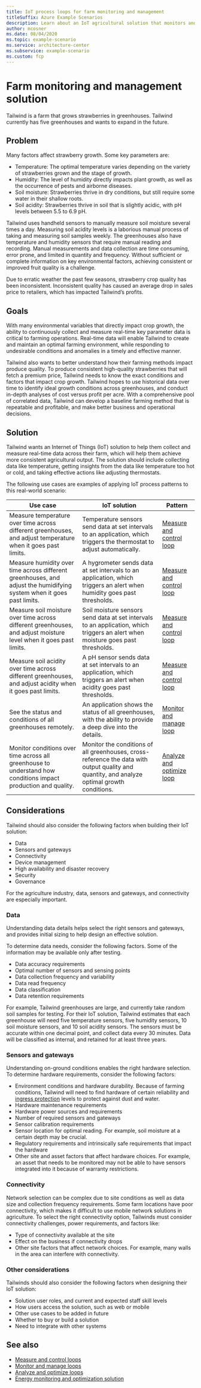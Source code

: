 ```yaml
---
title: IoT process loops for farm monitoring and management
titleSuffix: Azure Example Scenarios
description: Learn about an IoT agricultural solution that monitors and manages greenhouse conditions in real-time using IoT process loops.
author: mcosner
ms.date: 08/04/2020
ms.topic: example-scenario
ms.service: architecture-center
ms.subservice: example-scenario
ms.custom: fcp
---
```


# Farm monitoring and management solution

Tailwind is a farm that grows strawberries in greenhouses. Tailwind currently has five greenhouses and wants to expand in the future.

## Problem

Many factors affect strawberry growth. Some key parameters are:
- Temperature: The optimal temperature varies depending on the variety of strawberries grown and the stage of growth.
- Humidity: The level of humidity directly impacts plant growth, as well as the occurrence of pests and airborne diseases.
- Soil moisture: Strawberries thrive in dry conditions, but still require some water in their shallow roots.
- Soil acidity: Strawberries thrive in soil that is slightly acidic, with pH levels between 5.5 to 6.9 pH.

Tailwind uses handheld sensors to manually measure soil moisture several times a day. Measuring soil acidity levels is a laborious manual process of taking and measuring soil samples weekly. The greenhouses also have temperature and humidity sensors that require manual reading and recording. Manual measurements and data collection are time consuming, error prone, and limited in quantity and frequency. Without sufficient or complete information on key environmental factors, achieving consistent or improved fruit quality is a challenge.

Due to erratic weather the past few seasons, strawberry crop quality has been inconsistent. Inconsistent quality has caused an average drop in sales price to retailers, which has impacted Tailwind’s profits. 

## Goals

With many environmental variables that directly impact crop growth, the ability to continuously collect and measure real-time key parameter data is critical to farming operations. Real-time data will enable Tailwind to create and maintain an optimal farming environment, while responding to undesirable conditions and anomalies in a timely and effective manner.

Tailwind also wants to better understand how their farming methods impact produce quality. To produce consistent high-quality strawberries that will fetch a premium price, Tailwind needs to know the exact conditions and factors that impact crop growth. Tailwind hopes to use historical data over time to identify ideal growth conditions across greenhouses, and conduct in-depth analyses of cost versus profit per acre. With a comprehensive pool of correlated data, Tailwind can develop a baseline farming method that is repeatable and profitable, and make better business and operational decisions.

## Solution

Tailwind wants an Internet of Things (IoT) solution to help them collect and measure real-time data across their farm, which will help them achieve more consistent agricultural output. The solution should include collecting data like temperature, getting insights from the data like temperature too hot or cold, and taking effective actions like adjusting thermostats.

The following use cases are examples of applying IoT process patterns to this real-world scenario:

Use case|IoT solution|Pattern|
---|---|---|
Measure temperature over time across different greenhouses, and adjust temperature when it goes past limits.|Temperature sensors send data at set intervals to an application, which triggers the thermostat to adjust automatically.|[Measure and control loop](measure-and-control-loop.md)|
Measure humidity over time across different greenhouses, and adjust the humidifying system when it goes past limits.|A hygrometer sends data at set intervals to an application, which triggers an alert when humidity goes past thresholds.|[Measure and control loop](measure-and-control-loop.md)|
Measure soil moisture over time across different greenhouses, and adjust moisture level when it goes past limits.|Soil moisture sensors send data at set intervals to an application, which triggers an alert when moisture goes past thresholds.|[Measure and control loop](measure-and-control-loop.md)|
Measure soil acidity over time across different greenhouses, and adjust acidity when it goes past limits.|A pH sensor sends data at set intervals to an application, which triggers an alert when acidity goes past thresholds.|[Measure and control loop](./measure-and-control-loop.md)|
See the status and conditions of all greenhouses remotely.|An application shows the status of all greenhouses, with the ability to provide a deep dive into the details.|[Monitor and manage loop](monitor-and-manage-loop.md)|
Monitor conditions over time across all greenhouse to understand how conditions impact production and quality.|Monitor the conditions of all greenhouses, cross-reference the data with output quality and quantity, and analyze optimal growth conditions.|[Analyze and optimize loop](analyze-and-optimize-loop.md)|

## Considerations

Tailwind should also consider the following factors when building their IoT solution:
- Data
- Sensors and gateways
- Connectivity
- Device management
- High availability and disaster recovery
- Security
- Governance

For the agriculture industry, data, sensors and gateways, and connectivity are especially important.

### Data

Understanding data details helps select the right sensors and gateways, and provides initial sizing to help design an effective solution.

To determine data needs, consider the following factors. Some of the information may be available only after testing.
- Data accuracy requirements
- Optimal number of sensors and sensing points
- Data collection frequency and variability
- Data read frequency
- Data classification
- Data retention requirements

For example, Tailwind greenhouses are large, and currently take random soil samples for testing. For their IoT solution, Tailwind estimates that each greenhouse will need five temperature sensors, five humidity sensors, 10 soil moisture sensors, and 10 soil acidity sensors. The sensors must be accurate within one decimal point, and collect data every 30 minutes. Data will be classified as internal, and retained for at least three years.

### Sensors and gateways

Understanding on-ground conditions enables the right hardware selection. To determine hardware requirements, consider the following factors:

- Environment conditions and hardware durability. Because of farming conditions, Tailwind will need to find hardware of certain reliability and [ingress protection](https://en.wikipedia.org/wiki/IP_Code) levels to protect against dust and water.
- Hardware maintenance requirements
- Hardware power sources and requirements
- Number of required sensors and gateways
- Sensor calibration requirements
- Sensor location for optimal reading. For example, soil moisture at a certain depth may be crucial.
- Regulatory requirements and intrinsically safe requirements that impact the hardware
- Other site and asset factors that affect hardware choices. For example, an asset that needs to be monitored may not be able to have sensors integrated into it because of warranty restrictions.

### Connectivity

Network selection can be complex due to site conditions as well as data size and collection frequency requirements. Some farm locations have poor connectivity, which makes it difficult to use mobile network solutions in agriculture. To select the right connectivity option, Tailwinds must consider connectivity challenges, power requirements, and factors like:

- Type of connectivity available at the site
- Effect on the business if connectivity drops
- Other site factors that affect network choices. For example, many walls in the area can interfere with connectivity.

### Other considerations

Tailwinds should also consider the following factors when designing their IoT solution:
- Solution user roles, and current and expected staff skill levels
- How users access the solution, such as web or mobile
- Other use cases to be added in future
- Whether to buy or build a solution
- Need to integrate with other systems

## See also
- [Measure and control loops](measure-and-control-loop.md)
- [Monitor and manage loops](monitor-and-manage-loop.md)
- [Analyze and optimize loops](analyze-and-optimize-loop.md)
- [Energy monitoring and optimization solution](energy-domain-example.md)
